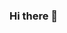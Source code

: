 ### Hi there 👋

<!--
**alexsandrbarabash/alexsandrbarabash** is a ✨ _special_ ✨ repository because its `README.md` (this file) appears on your GitHub profile.

Here are some ideas to get you started:

- 🔭 I’m currently working on ...
- 🌱 I’m currently learning ...
- 👯 I’m looking to collaborate on ...
- 🤔 I’m looking for help with ...
- 💬 Ask me about ...
- 📫 How to reach me: ...
- 😄 Pronouns: ...
- ⚡ Fun fact: ...
-->

<!-- <a href="https://github.com/alexsandrbarabash">
  <img height="180em" src="https://github-readme-stats.vercel.app/api?username=alexsandrbarabash&theme=buefy&show_icons=true" />
  <img height="180em" src="https://github-readme-stats.vercel.app/api/top-langs/?username=alexsandrbarabash&theme=buefy&layout=compact" />
</a> -->
